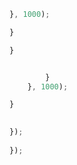 













```js
}, 1000);
```



```js
}
```

 
```js
}
```


```js
```



```js
		}
	}, 1000);

}
```


```js
	
});
	
});
```
